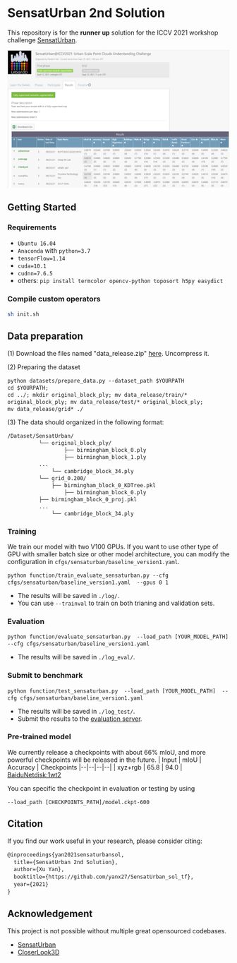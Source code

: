 # SensatUrban 2nd Solution
This repository is for the **runner up** solution for the ICCV 2021 workshop challenge [SensatUrban](https://competitions.codalab.org/competitions/31519#participate-submit_results). 

![](img/snapshot20210923.png)

## Getting Started

### Requirements
- `Ubuntu 16.04`
- `Anaconda` with `python=3.7`
- `tensorFlow=1.14`
- `cuda=10.1`
- `cudnn=7.6.5`
- others: `pip install termcolor opencv-python toposort h5py easydict`

### Compile custom operators
```bash
sh init.sh
```

## Data preparation
(1) Download the files named "data_release.zip" [here](https://forms.gle/m4HJiqZxnq8rmjc8A). Uncompress it.


(2) Preparing the dataset
```
python datasets/prepare_data.py --dataset_path $YOURPATH
cd $YOURPATH; 
cd ../; mkdir original_block_ply; mv data_release/train/* original_block_ply; mv data_release/test/* original_block_ply;
mv data_release/grid* ./
```
(3) The data should organized in the following format:
```
/Dataset/SensatUrban/
          └── original_block_ply/
                  ├── birmingham_block_0.ply
                  ├── birmingham_block_1.ply 
		  ...
	    	  └── cambridge_block_34.ply 
          └── grid_0.200/
	     	  ├── birmingham_block_0_KDTree.pkl
                  ├── birmingham_block_0.ply
		  ├── birmingham_block_0_proj.pkl 
		  ...
	    	  └── cambridge_block_34.ply 
```




### Training
We train our model with two V100 GPUs. If you want to use other type of GPU with smaller batch size or other model architecture, you can modify the configuration in `cfgs/sensaturban/baseline_version1.yaml`.
```shell
python function/train_evaluate_sensaturban.py --cfg cfgs/sensaturban/baseline_version1.yaml  --gpus 0 1
```
* The results will be saved in `./log/`.
* You can use `--trainval` to train on both trianing and validation sets.

### Evaluation
```shell
python function/evaluate_sensaturban.py  --load_path [YOUR_MODEL_PATH]  --cfg cfgs/sensaturban/baseline_version1.yaml
```
* The results will be saved in `./log_eval/`.

### Submit to benchmark
```shell
python function/test_sensaturban.py  --load_path [YOUR_MODEL_PATH]  --cfg cfgs/sensaturban/baseline_version1.yaml
```
* The results will be saved in `./log_test/`.
* Submit the results to the [evaluation server](https://competitions.codalab.org/competitions/31519#participate-submit_results). 

### Pre-trained model
We currently release a checkpoints with about 66% mIoU, and more powerful checkpoints will be released in the future.
| Input | mIoU | Accuracy | Checkpoints
|--|--|--|--|
| xyz+rgb |  65.8  | 94.0 |  [BaiduNetdisk:1wt2](https://pan.baidu.com/s/1euERq2sYKQu3si5rAs_sMw)

You can specific the checkpoint in evaluation or testing by using
```shell
--load_path [CHECKPOINTS_PATH]/model.ckpt-600 
```

## Citation
If you find our work useful in your research, please consider citing:
```latex
@inproceedings{yan2021sensaturbansol,
  title={SensatUrban 2nd Solution},
  author={Xu Yan},
  booktitle={https://github.com/yanx27/SensatUrban_sol_tf},
  year={2021}
}
```

## Acknowledgement
This project is not possible without multiple great opensourced codebases.

* [SensatUrban](https://github.com/QingyongHu/SensatUrban)
* [CloserLook3D](https://github.com/zeliu98/CloserLook3D)